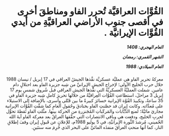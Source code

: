 <h1 dir="rtl">القُوَّات العراقيَّة تُحرر الفاو ومناطقَ أخرى في أقصى جنوب الأراضي العراقيَّةِ من أيدي القُوَّات الإيرانيَّة .</h1>

<h5 dir="rtl">العام الهجري:  1408

الشهر القمري: رمضان

العام الميلادي: 1988</h5>

<p dir="rtl">معركةُ تحرير الفاو هي عمليَّة عسكريَّة نفَّذها الجيشُ العراقي في 17 إبريل / نيسان 1988 خلال حرب الخليج الأولى؛ لإخراج الجيشِ الإيرانيِّ من شِبه جزيرة الفاو بعد احتلالٍ دام عامينِ. شملت العمليَّةُ العسكريَّةُ التي نفَّذها الجيش العراقي قبل شُروق شمسِ يوم 17 إبريل 3 مراحلَ، استطاعتِ القُوَّات العِراقيَّةُ من خلالها تحريرَ كاملِ شِبه جزيرة الفاو في 35 ساعةً، وتكبيدَ القُوَّة الإيرانية خسائرَ كبيرةً ما بين قَتْلى وأسرى، بالإضافة إلى الاستيلاء على مُعدَّاته. وكانت إيران قد حصَّنتِ الفاو بخنادقَ وحُقولِ ألغامٍ كما شقَّتِ القُوَّات الإيرانية مجاريَ مائيَّةً؛ لمنع الدَّبَّابات والمَركَباتِ المُجَنزرةِ من الحركة بينها. مثَّلتِ الفاو نُقطةَ تحوُّل لحربِ الخليج، ودفعت هي وباقي الانتصارات التي حقَّقها العراقُ بعد معركة الفاو آيةَ الله الخُميني، مُرشدَ الثَّورة الإيرانيَّةِ، في 5 يوليو 1988م، للإعلانِ عن قَبولِ إيران وقفَ إطلاقِ النار، كما أنها منحتِ العراقَ منفذَه المائيَّ على البحر الذي حُرِمَ منه سنتَينِ.</p></br>
